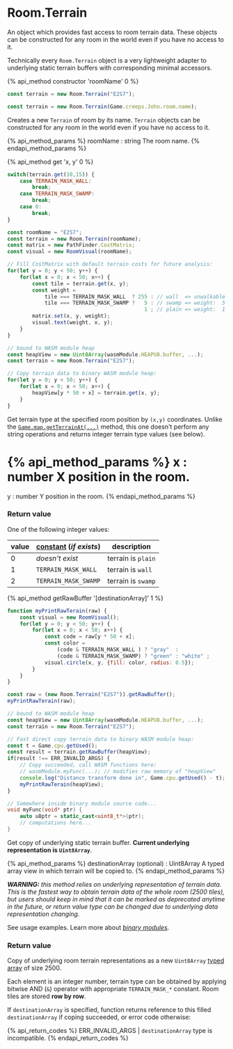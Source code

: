 # Room.Terrain

An object which provides fast access to room terrain data. These objects can be constructed for any room in the world even if you have no access to it.

Technically every `Room.Terrain` object is a very lightweight adapter to underlying static terrain buffers with corresponding minimal accessors.


{% api_method constructor 'roomName' 0 %}

```javascript
const terrain = new Room.Terrain("E2S7");
```

```javascript
const terrain = new Room.Terrain(Game.creeps.John.room.name);
```

Creates a new `Terrain` of room by its name. `Terrain` objects can be constructed for any room in the world even if you have no access to it.

{% api_method_params %}
roomName : string
The room name.
{% endapi_method_params %}


{% api_method get 'x, y' 0 %}

```javascript
switch(terrain.get(10,15)) {
    case TERRAIN_MASK_WALL:
        break;
    case TERRAIN_MASK_SWAMP:
        break;
    case 0:
        break;
}
```

```javascript
const roomName = "E2S7";
const terrain = new Room.Terrain(roomName);
const matrix = new PathFinder.CostMatrix;
const visual = new RoomVisual(roomName);

// Fill CostMatrix with default terrain costs for future analysis:
for(let y = 0; y < 50; y++) {
    for(let x = 0; x < 50; x++) {
        const tile = terrain.get(x, y);
        const weight =
            tile === TERRAIN_MASK_WALL  ? 255 : // wall  => unwalkable
            tile === TERRAIN_MASK_SWAMP ?   5 : // swamp => weight:  5
                                            1 ; // plain => weight:  1
        matrix.set(x, y, weight);
        visual.text(weight, x, y);
    }
}
```

```javascript
// bound to WASM module heap
const heapView = new Uint8Array(wasmModule.HEAPU8.buffer, ...); 
const terrain = new Room.Terrain("E2S7");

// Copy terrain data to binary WASM module heap:
for(let y = 0; y < 50; y++) {
    for(let x = 0; x < 50; x++) {
        heapView[y * 50 + x] = terrain.get(x, y);
    }    
}
```

Get terrain type at the specified room position by `(x,y)` coordinates. Unlike the <a href="#Game.map.getTerrainAt">`Game.map.getTerrainAt(...)`</a> method, this one doesn't perform any string operations and returns integer terrain type values (see below).

{% api_method_params %}
x : number
X position in the room.
===
y : number
Y position in the room.
{% endapi_method_params %}

### Return value

One of the following integer values:

| value | <a href="#Constants">constant</a> (*if exists*) | description |
|-|-|-|
| 0 | *doesn't exist* | terrain is `plain` |
| 1 | `TERRAIN_MASK_WALL` | terrain is `wall`|
| 2 | `TERRAIN_MASK_SWAMP` | terrain is `swamp`|


{% api_method getRawBuffer '[destinationArray]' 1 %}

```javascript
function myPrintRawTerain(raw) {
    const visual = new RoomVisual();
    for(let y = 0; y < 50; y++) {
        for(let x = 0; x < 50; x++) {
            const code = raw[y * 50 + x];
            const color =
                (code & TERRAIN_MASK_WALL ) ? "gray"  :
                (code & TERRAIN_MASK_SWAMP) ? "green" : "white" ;
            visual.circle(x, y, {fill: color, radius: 0.5});
        }
    }
}

const raw = (new Room.Terrain("E2S7")).getRawBuffer();
myPrintRawTerain(raw);
```

```javascript
// bound to WASM module heap
const heapView = new Uint8Array(wasmModule.HEAPU8.buffer, ...); 
const terrain = new Room.Terrain("E2S7");

// Fast direct copy terrain data to binary WASM module heap:
const t = Game.cpu.getUsed();
const result = terrain.getRawBuffer(heapView);
if(result !== ERR_INVALID_ARGS) {
    // Copy succeeded, call WASM functions here:
    // wasmModule.myFunc(...); // modifies raw memory of "heapView"
    console.log("Distance transform done in", Game.cpu.getUsed() - t);
    myPrintRawTerain(heapView);
}
```

```cpp
// Somewhere inside binary module source code...
void myFunc(void* ptr) {
    auto u8ptr = static_cast<uint8_t*>(ptr);
    // computations here...
}
```

Get copy of underlying static terrain buffer. **Current underlying representation is `Uint8Array`**.

{% api_method_params %}
destinationArray (optional) : Uint8Array
A typed array view in which terrain will be copied to.
{% endapi_method_params %}

***WARNING:*** *this method relies on underlying representation of terrain data. This is the fastest way to obtain terrain data of the whole room (2500 tiles), but users should keep in mind that it can be marked as deprecated anytime in the future, or return value type can be changed due to underlying data representation changing.*

See usage examples. Learn more about <a href="/modules.html#Binary-modules">_binary modules_</a>.

### Return value

Copy of underlying room terrain representations as a new `Uint8Array` [typed array](https://developer.mozilla.org/en-US/docs/Web/JavaScript/Reference/Global_Objects/TypedArray) of size 2500.

Each element is an integer number, terrain type can be obtained by applying bitwise AND (`&`) operator with appropriate `TERRAIN_MASK_*` constant. Room tiles are stored **row by row**.

If `destinationArray` is specified, function returns reference to this filled `destinationArray` if coping succeeded, or error code otherwise:

{% api_return_codes %}
ERR_INVALID_ARGS | `destinationArray` type is incompatible.
{% endapi_return_codes %}
